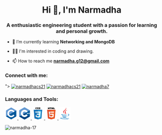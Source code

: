 <h1 align="center">Hi 👋, I'm Narmadha</h1>
<h3 align="center">A enthusiastic engineering student with a passion for learning and personal growth.</h3>


- 🌱 I’m currently learning **Networking and MongoDB**

- 👨‍💻 I'm interested in coding and drawing.

- 📫 How to reach me **narmadha.g12@gmail.com**

<h3 align="left">Connect with me:</h3>
<p align="left">
  ">
<a href="https://auth.geeksforgeeks.org/user/narmadha173" target="blank"><img align="center" src="https://cdn.jsdelivr.net/npm/simple-icons@3.1.0/icons/geeksforgeeks.svg" alt="narmadhacs21" height="30" width="40" /></a>
<a href="https://www.codechef.com/users/narmadhacs21" target="blank"><img align="center" src="https://cdn.jsdelivr.net/npm/simple-icons@3.1.0/icons/codechef.svg" alt="narmadhacs21" height="30" width="40" /></a>
<a href="https://www.leetcode.com/NARMADHA7" target="blank"><img align="center" src="https://raw.githubusercontent.com/rahuldkjain/github-profile-readme-generator/master/src/images/icons/Social/leet-code.svg" alt="narmadha7" height="30" width="40" /></a>

</p>

<h3 align="left">Languages and Tools:</h3>
<p align="left"> <a href="https://www.cprogramming.com/" target="_blank" rel="noreferrer"> <img src="https://raw.githubusercontent.com/devicons/devicon/master/icons/c/c-original.svg" alt="c" width="40" height="40"/> </a> <a href="https://www.w3schools.com/cpp/" target="_blank" rel="noreferrer"> <img src="https://raw.githubusercontent.com/devicons/devicon/master/icons/cplusplus/cplusplus-original.svg" alt="cplusplus" width="40" height="40"/> </a> <a href="https://www.w3schools.com/css/" target="_blank" rel="noreferrer"> <img src="https://raw.githubusercontent.com/devicons/devicon/master/icons/css3/css3-original-wordmark.svg" alt="css3" width="40" height="40"/> </a> <a href="https://www.w3.org/html/" target="_blank" rel="noreferrer"> <img src="https://raw.githubusercontent.com/devicons/devicon/master/icons/html5/html5-original-wordmark.svg" alt="html5" width="40" height="40"/> </a> <a href="https://www.java.com" target="_blank" rel="noreferrer"> <img src="https://raw.githubusercontent.com/devicons/devicon/master/icons/java/java-original.svg" alt="java" width="40" height="40"/> </a> </p>

<p><img align="center" src="https://github-readme-streak-stats.herokuapp.com/?user=narmadha-17&" alt="narmadha-17" /></p>
